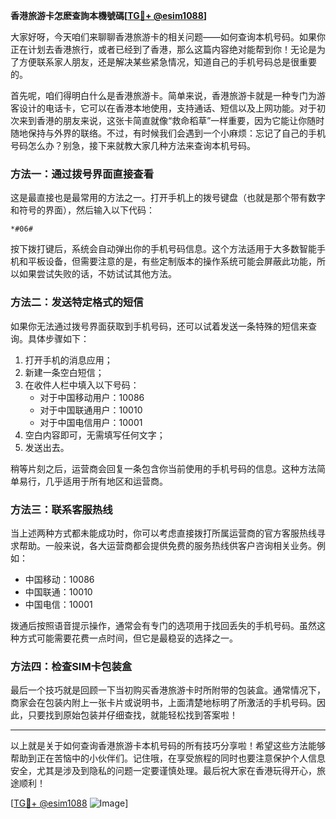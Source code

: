 **香港旅游卡怎麽查詢本機號碼[[TG💪+ @esim1088](https://t.me/s/esim1088)]**

大家好呀，今天咱们来聊聊香港旅游卡的相关问题——如何查询本机号码。如果你正在计划去香港旅行，或者已经到了香港，那么这篇内容绝对能帮到你！无论是为了方便联系家人朋友，还是解决某些紧急情况，知道自己的手机号码总是很重要的。

首先呢，咱们得明白什么是香港旅游卡。简单来说，香港旅游卡就是一种专门为游客设计的电话卡，它可以在香港本地使用，支持通话、短信以及上网功能。对于初次来到香港的朋友来说，这张卡简直就像“救命稻草”一样重要，因为它能让你随时随地保持与外界的联络。不过，有时候我们会遇到一个小麻烦：忘记了自己的手机号码怎么办？别急，接下来就教大家几种方法来查询本机号码。

### 方法一：通过拨号界面直接查看

这是最直接也是最常用的方法之一。打开手机上的拨号键盘（也就是那个带有数字和符号的界面），然后输入以下代码：

```
*#06#
```

按下拨打键后，系统会自动弹出你的手机号码信息。这个方法适用于大多数智能手机和平板设备，但需要注意的是，有些定制版本的操作系统可能会屏蔽此功能，所以如果尝试失败的话，不妨试试其他方法。

### 方法二：发送特定格式的短信

如果你无法通过拨号界面获取到手机号码，还可以试着发送一条特殊的短信来查询。具体步骤如下：

1. 打开手机的消息应用；
2. 新建一条空白短信；
3. 在收件人栏中填入以下号码：
   - 对于中国移动用户：10086
   - 对于中国联通用户：10010
   - 对于中国电信用户：10001
4. 空白内容即可，无需填写任何文字；
5. 发送出去。

稍等片刻之后，运营商会回复一条包含你当前使用的手机号码的信息。这种方法简单易行，几乎适用于所有地区和运营商。

### 方法三：联系客服热线

当上述两种方式都未能成功时，你可以考虑直接拨打所属运营商的官方客服热线寻求帮助。一般来说，各大运营商都会提供免费的服务热线供客户咨询相关业务。例如：

- 中国移动：10086
- 中国联通：10010
- 中国电信：10001

拨通后按照语音提示操作，通常会有专门的选项用于找回丢失的手机号码。虽然这种方式可能需要花费一点时间，但它是最稳妥的选择之一。

### 方法四：检查SIM卡包装盒

最后一个技巧就是回顾一下当初购买香港旅游卡时所附带的包装盒。通常情况下，商家会在包装内附上一张卡片或说明书，上面清楚地标明了所激活的手机号码。因此，只要找到原始包装并仔细查找，就能轻松找到答案啦！

---

以上就是关于如何查询香港旅游卡本机号码的所有技巧分享啦！希望这些方法能够帮助到正在苦恼中的小伙伴们。记住哦，在享受旅程的同时也要注意保护个人信息安全，尤其是涉及到隐私的问题一定要谨慎处理。最后祝大家在香港玩得开心，旅途顺利！

[[TG💪+ @esim1088](https://t.me/s/esim1088) ![Image](https://i.postimg.cc/4NQfJmqS/Snipaste-2025-05-13-00-14-12.png)]